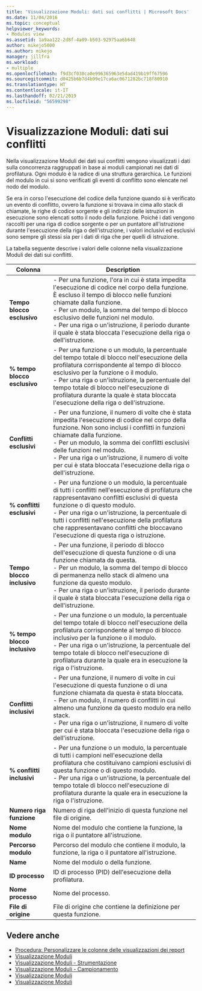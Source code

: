 ```yaml
---
title: 'Visualizzazione Moduli: dati sui conflitti | Microsoft Docs'
ms.date: 11/04/2016
ms.topic: conceptual
helpviewer_keywords:
- Modules view
ms.assetid: 1a9aa122-2d8f-4a09-b503-92975aa6b648
author: mikejo5000
ms.author: mikejo
manager: jillfra
ms.workload:
- multiple
ms.openlocfilehash: f9d3cf030ca0e996365963e5dad419b19ff67596
ms.sourcegitcommit: d0425b6b7d4b99e17ca6ac0671282bc718f80910
ms.translationtype: HT
ms.contentlocale: it-IT
ms.lasthandoff: 02/21/2019
ms.locfileid: "56599298"
---
```

# <a name="modules-view---contention-data"></a>Visualizzazione Moduli: dati sui conflitti
Nella visualizzazione Moduli dei dati sui conflitti vengono visualizzati i dati sulla concorrenza raggruppati in base ai moduli campionati nei dati di profilatura. Ogni modulo è la radice di una struttura gerarchica. Le funzioni del modulo in cui si sono verificati gli eventi di conflitto sono elencate nel nodo del modulo.

 Se era in corso l'esecuzione del codice della funzione quando si è verificato un evento di conflitto, ovvero la funzione si trovava in cima allo stack di chiamate, le righe di codice sorgente e gli indirizzi delle istruzioni in esecuzione sono elencati sotto il nodo della funzione. Poiché i dati vengono raccolti per una riga di codice sorgente o per un puntatore all'istruzione durante l'esecuzione della riga o dell'istruzione, i valori inclusivi ed esclusivi sono sempre gli stessi sia per i dati di riga che per quelli di istruzione.

 La tabella seguente descrive i valori delle colonne nella visualizzazione Moduli dei dati sui conflitti.

|Colonna|Description|
|------------|-----------------|
|**Tempo blocco esclusivo**|- Per una funzione, l'ora in cui è stata impedita l'esecuzione di codice nel corpo della funzione. È escluso il tempo di blocco nelle funzioni chiamate dalla funzione.<br />- Per un modulo, la somma del tempo di blocco esclusivo delle funzioni nel modulo.<br />- Per una riga o un'istruzione, il periodo durante il quale è stata bloccata l'esecuzione della riga o dell'istruzione.|
|**% tempo blocco esclusivo**|- Per una funzione o un modulo, la percentuale del tempo totale di blocco nell'esecuzione della profilatura corrispondente al tempo di blocco esclusivo per la funzione o il modulo.<br />- Per una riga o un'istruzione, la percentuale del tempo totale di blocco nell'esecuzione di profilatura durante la quale è stata bloccata l'esecuzione della riga o dell'istruzione.|
|**Conflitti esclusivi**|- Per una funzione, il numero di volte che è stata impedita l'esecuzione di codice nel corpo della funzione. Non sono inclusi i conflitti in funzioni chiamate dalla funzione.<br />- Per un modulo, la somma dei conflitti esclusivi delle funzioni nel modulo.<br />- Per una riga o un'istruzione, il numero di volte per cui è stata bloccata l'esecuzione della riga o dell'istruzione.|
|**% conflitti esclusivi**|- Per una funzione o un modulo, la percentuale di tutti i conflitti nell'esecuzione di profilatura che rappresentavano conflitti esclusivi di questa funzione o di questo modulo.<br />- Per una riga o un'istruzione, la percentuale di tutti i conflitti nell'esecuzione della profilatura che rappresentavano conflitti che bloccavano l'esecuzione di questa riga o istruzione.|
|**Tempo blocco inclusivo**|- Per una funzione, il periodo di blocco dell'esecuzione di questa funzione o di una funzione chiamata da questa.<br />- Per un modulo, la somma del tempo di blocco di permanenza nello stack di almeno una funzione da questo modulo.<br />- Per una riga o un'istruzione, il periodo durante il quale è stata bloccata l'esecuzione della riga o dell'istruzione.|
|**% tempo blocco inclusivo**|- Per una funzione o un modulo, la percentuale del tempo totale di blocco nell'esecuzione della profilatura corrispondente al tempo di blocco inclusivo per la funzione o il modulo.<br />- Per una riga o un'istruzione, la percentuale del tempo totale di blocco nell'esecuzione di profilatura durante la quale era in esecuzione la riga o l'istruzione.|
|**Conflitti inclusivi**|- Per una funzione, il numero di volte in cui l'esecuzione di questa funzione o di una funzione chiamata da questa è stata bloccata.<br />- Per un modulo, il numero di conflitti in cui almeno una funzione da questo modulo era nello stack.<br />- Per una riga o un'istruzione, il numero di volte per cui è stata bloccata l'esecuzione della riga o dell'istruzione.|
|**% conflitti inclusivi**|- Per una funzione o un modulo, la percentuale di tutti i campioni nell'esecuzione della profilatura che costituivano campioni esclusivi di questa funzione o di questo modulo.<br />- Per una riga o un'istruzione, la percentuale del tempo totale di blocco nell'esecuzione di profilatura durante la quale era in esecuzione la riga o l'istruzione.|
|**Numero riga funzione**|Numero di riga dell'inizio di questa funzione nel file di origine.|
|**Nome modulo**|Nome del modulo che contiene la funzione, la riga o il puntatore all'istruzione.|
|**Percorso modulo**|Percorso del modulo che contiene il modulo, la funzione, la riga o il puntatore all'istruzione.|
|**Name**|Nome del modulo o della funzione.|
|**ID processo**|ID di processo (PID) dell'esecuzione della profilatura.|
|**Nome processo**|Nome del processo.|
|**File di origine**|File di origine che contiene la definizione per questa funzione.|

## <a name="see-also"></a>Vedere anche
- [Procedura: Personalizzare le colonne delle visualizzazioni dei report](../profiling/how-to-customize-report-view-columns.md)
- [Visualizzazione Moduli](../profiling/modules-view.md)
- [Visualizzazione Moduli - Strumentazione](../profiling/modules-view-dotnet-memory-instrumentation-data.md)
- [Visualizzazione Moduli - Campionamento](../profiling/modules-view-dotnet-memory-sampling-data.md)
- [Visualizzazione Moduli](../profiling/modules-view-instrumentation-data.md)
- [Visualizzazione Moduli](../profiling/modules-view-sampling-data.md)